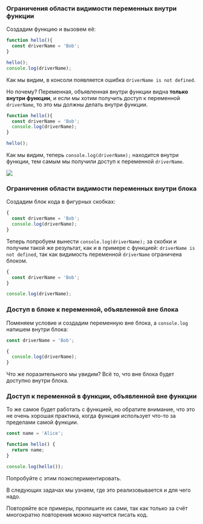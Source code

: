 ### Ограничения области видимости переменных внутри функции

Создадим функцию и вызовем её:

```javascript
function hello(){
  const driverName = 'Bob';
}

hello();
console.log(driverName);
```

Как мы видим, в консоли появляется ошибка `driverName is not defined`.

Но почему? Переменная, объявленная внутри функции видна **только внутри функции**, и если мы хотим получить доступ к переменной `driverName`, то это мы должны делать внутри функции.

```javascript
function hello(){
  const driverName = 'Bob';
  console.log(driverName);
}

hello();
```

Как мы видим, теперь `console.log(driverName);` находится внутри функции, тем самым мы получили доступ к переменной `driverName`.

![](https://course-qa-basics.s3.us-west-1.amazonaws.com/limit-access.png)

### Ограничения области видимости переменных внутри блока

Создадим блок кода в фигурных скобках:

```javascript
{
  const driverName = 'Bob';
  console.log(driverName);
}
```

Теперь попробуем вынести `console.log(driverName);` за скобки и получим такой же результат, как и в примере с функцией: `driverName is not defined`, так как видимость переменной `driverName` ограничена блоком.

```javascript
{
  const driverName = 'Bob';
}

console.log(driverName);
```

### Доступ в блоке к переменной, объявленной вне блока

Поменяем условие и создадим переменную вне блока, а `console.log` напишем внутри блока:

```javascript
const driverName = 'Bob';

{
  console.log(driverName);
}
```

Что же поразительного мы увидим? Всё то, что вне блока будет доступно внутри блока.

### Доступ к переменной в функции, объявленной вне функции

То же самое будет работать с функцией, но обратите внимание, что это не очень хорошая практика, когда функция использует что-то за пределами самой функции.

```javascript
const name = 'Alice';

function hello() {
  return name;
}

console.log(hello());
```

Попробуйте с этим поэкспериментировать.

В следующих задачах мы узнаем, где это реализовывается и для чего надо.

Повторяйте все примеры, пропишите их сами, так как только за счёт многократно повторения можно научится писать код.
